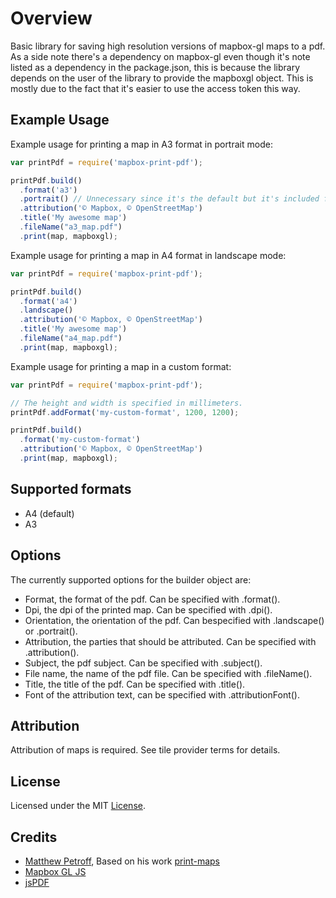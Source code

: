 # Overview

Basic library for saving high resolution versions of mapbox-gl maps to
a pdf. As a side note there's a dependency on mapbox-gl even though it's note
listed as a dependency in the package.json, this is because the library depends
on the user of the library to provide the mapboxgl object. This is mostly
due to the fact that it's easier to use the access token this way.

## Example Usage

Example usage for printing a map in A3 format in portrait mode:

```javascript
var printPdf = require('mapbox-print-pdf');

printPdf.build()
  .format('a3')
  .portrait() // Unnecessary since it's the default but it's included for clarity.
  .attribution('© Mapbox, © OpenStreetMap')
  .title('My awesome map')
  .fileName("a3_map.pdf")
  .print(map, mapboxgl);
```

Example usage for printing a map in A4 format in landscape mode:

```javascript
var printPdf = require('mapbox-print-pdf');

printPdf.build()
  .format('a4')
  .landscape()
  .attribution('© Mapbox, © OpenStreetMap')
  .title('My awesome map')
  .fileName("a4_map.pdf")
  .print(map, mapboxgl);
```

Example usage for printing a map in a custom format:

```javascript
var printPdf = require('mapbox-print-pdf');

// The height and width is specified in millimeters.
printPdf.addFormat('my-custom-format', 1200, 1200);

printPdf.build()
  .format('my-custom-format')
  .attribution('© Mapbox, © OpenStreetMap')
  .print(map, mapboxgl);
```

## Supported formats
* A4 (default)
* A3

## Options
The currently supported options for the builder object are:
* Format, the format of the pdf. Can be specified with .format().
* Dpi, the dpi of the printed map. Can be specified with .dpi().
* Orientation, the orientation of the pdf. Can bespecified with .landscape() or .portrait().
* Attribution, the parties that should be attributed. Can be specified with .attribution().
* Subject, the pdf subject. Can be specified with .subject().
* File name, the name of the pdf file. Can be specified with .fileName().
* Title, the title of the pdf. Can be specified with .title().
* Font of the attribution text, can be specified with .attributionFont().

## Attribution

Attribution of maps is required. See tile provider terms for details.

## License

Licensed under the MIT [License](https://github.com/Eddie-Larsson/mapbox-print-pdf/blob/master/LICENSE).

## Credits

* [Matthew Petroff](http://mpetroff.net/), Based on his work [print-maps](https://github.com/mpetroff/print-maps)
* [Mapbox GL JS](https://github.com/mapbox/mapbox-gl-js)
* [jsPDF](https://github.com/MrRio/jsPDF)
